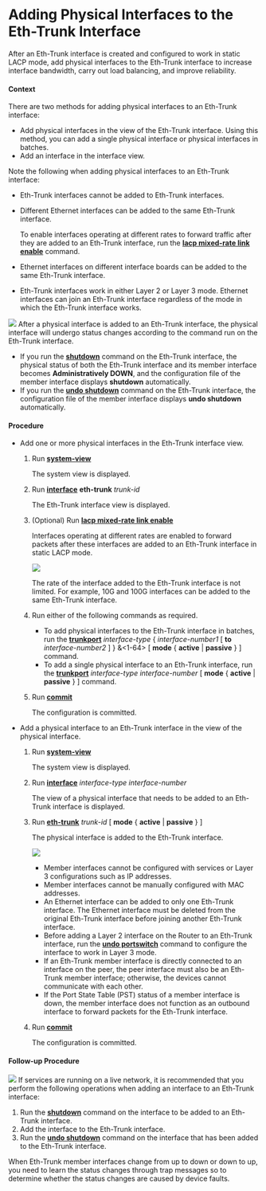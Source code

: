 Adding Physical Interfaces to the Eth-Trunk Interface
=====================================================

After an Eth-Trunk interface is created and configured to work in static LACP mode, add physical interfaces to the Eth-Trunk interface to increase interface bandwidth, carry out load balancing, and improve reliability.

#### Context

There are two methods for adding physical interfaces to an Eth-Trunk interface:

* Add physical interfaces in the view of the Eth-Trunk interface. Using this method, you can add a single physical interface or physical interfaces in batches.
* Add an interface in the interface view.

Note the following when adding physical interfaces to an Eth-Trunk interface:

* Eth-Trunk interfaces cannot be added to Eth-Trunk interfaces.
* Different Ethernet interfaces can be added to the same Eth-Trunk interface.
  
  To enable interfaces operating at different rates to forward traffic after they are added to an Eth-Trunk interface, run the [**lacp mixed-rate link enable**](cmdqueryname=lacp+mixed-rate+link+enable) command.
* Ethernet interfaces on different interface boards can be added to the same Eth-Trunk interface.
* Eth-Trunk interfaces work in either Layer 2 or Layer 3 mode. Ethernet interfaces can join an Eth-Trunk interface regardless of the mode in which the Eth-Trunk interface works.

![](../../../../public_sys-resources/note_3.0-en-us.png) After a physical interface is added to an Eth-Trunk interface, the physical interface will undergo status changes according to the command run on the Eth-Trunk interface.

* If you run the [**shutdown**](cmdqueryname=shutdown) command on the Eth-Trunk interface, the physical status of both the Eth-Trunk interface and its member interface becomes **Administratively DOWN**, and the configuration file of the member interface displays **shutdown** automatically.
* If you run the [**undo shutdown**](cmdqueryname=undo+shutdown) command on the Eth-Trunk interface, the configuration file of the member interface displays **undo shutdown** automatically.



#### Procedure

* Add one or more physical interfaces in the Eth-Trunk interface view.
  1. Run [**system-view**](cmdqueryname=system-view)
     
     
     
     The system view is displayed.
  2. Run [**interface**](cmdqueryname=interface) **eth-trunk** *trunk-id*
     
     
     
     The Eth-Trunk interface view is displayed.
  3. (Optional) Run [**lacp mixed-rate link enable**](cmdqueryname=lacp+mixed-rate+link+enable)
     
     
     
     Interfaces operating at different rates are enabled to forward packets after these interfaces are added to an Eth-Trunk interface in static LACP mode.
     
     
     
     ![](../../../../public_sys-resources/note_3.0-en-us.png) 
     
     The rate of the interface added to the Eth-Trunk interface is not limited. For example, 10G and 100G interfaces can be added to the same Eth-Trunk interface.
  4. Run either of the following commands as required.
     
     
     + To add physical interfaces to the Eth-Trunk interface in batches, run the [**trunkport**](cmdqueryname=trunkport) *interface-type* { *interface-number1* [ **to** *interface-number2* ] } &<1-64> [ **mode** { **active** | **passive** } ] command.
     + To add a single physical interface to an Eth-Trunk interface, run the [**trunkport**](cmdqueryname=trunkport) *interface-type* *interface-number* [ **mode** { **active** | **passive** } ] command.
  5. Run [**commit**](cmdqueryname=commit)
     
     
     
     The configuration is committed.
* Add a physical interface to an Eth-Trunk interface in the view of the physical interface.
  1. Run [**system-view**](cmdqueryname=system-view)
     
     
     
     The system view is displayed.
  2. Run [**interface**](cmdqueryname=interface) *interface-type* *interface-number*
     
     
     
     The view of a physical interface that needs to be added to an Eth-Trunk interface is displayed.
  3. Run [**eth-trunk**](cmdqueryname=eth-trunk) *trunk-id* [ **mode** { **active** | **passive** } ]
     
     
     
     The physical interface is added to the Eth-Trunk interface.
     
     
     
     ![](../../../../public_sys-resources/note_3.0-en-us.png) 
     + Member interfaces cannot be configured with services or Layer 3 configurations such as IP addresses.
     + Member interfaces cannot be manually configured with MAC addresses.
     + An Ethernet interface can be added to only one Eth-Trunk interface. The Ethernet interface must be deleted from the original Eth-Trunk interface before joining another Eth-Trunk interface.
     + Before adding a Layer 2 interface on the Router to an Eth-Trunk interface, run the [**undo portswitch**](cmdqueryname=undo+portswitch) command to configure the interface to work in Layer 3 mode.
     + If an Eth-Trunk member interface is directly connected to an interface on the peer, the peer interface must also be an Eth-Trunk member interface; otherwise, the devices cannot communicate with each other.
     + If the Port State Table (PST) status of a member interface is down, the member interface does not function as an outbound interface to forward packets for the Eth-Trunk interface.
  4. Run [**commit**](cmdqueryname=commit)
     
     
     
     The configuration is committed.

#### Follow-up Procedure

![](../../../../public_sys-resources/note_3.0-en-us.png) If services are running on a live network, it is recommended that you perform the following operations when adding an interface to an Eth-Trunk interface:

1. Run the [**shutdown**](cmdqueryname=shutdown) command on the interface to be added to an Eth-Trunk interface.
2. Add the interface to the Eth-Trunk interface.
3. Run the [**undo shutdown**](cmdqueryname=undo+shutdown) command on the interface that has been added to the Eth-Trunk interface.

When Eth-Trunk member interfaces change from up to down or down to up, you need to learn the status changes through trap messages so to determine whether the status changes are caused by device faults.